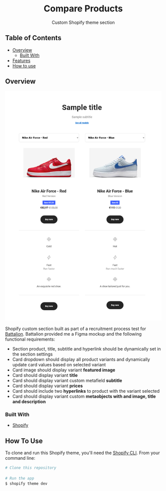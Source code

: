 <h1 align="center">Compare Products</h1>
<p align="center">Custom Shopify theme section</p>

<!-- <div align="center">
  <h3>
    <a href="https://{your-demo-link.your-domain}">
      Demo
    </a>
    <span> | </span>
  </h3>
</div> -->

<!-- TABLE OF CONTENTS -->

## Table of Contents

- [Overview](#overview)
  - [Built With](#built-with)
- [Features](#features)
- [How to use](#how-to-use)

<!-- OVERVIEW -->

## Overview

![screenshot](https://github.com/BrunoMarquesAlmeida/battalion-dev-test/blob/main/screenshot.png?raw=true)

Shopify custom section built as part of a recruitment process test for [Battalion](https://wearebattalion.com/).
Battalion provided me a Figma mockup and the following functional requirements:

- Section product, title, subtitle and hyperlink should be dynamically set in the section settings
- Card dropdown should display all product variants and dynamically update card values based on selected variant
- Card image should display variant **featured image**
- Card should display variant **title**
- Card should display variant custom metafield **subtitle**
- Card should display variant **prices**
- Card should include two **hyperlinks** to product with the variant selected
- Card should display variant custom **metaobjects with and image, title and description**

### Built With

<!-- This section should list any major frameworks that you built your project using. Here are a few examples.-->

- [Shopify](https://www.shopify.com/)

<!-- ## Features -->

## How To Use

To clone and run this Shopify theme, you'll need the [Shopify CLI](https://shopify.dev/docs/themes/tools/cli).
From your command line:

```bash
# Clone this repository

# Run the app
$ shopify theme dev
```
